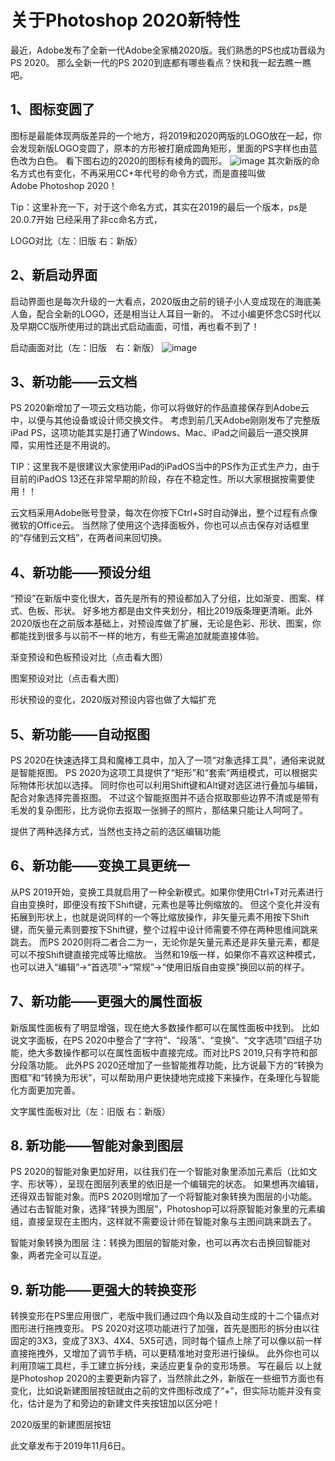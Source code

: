 # 关于Photoshop 2020新特性

最近，Adobe发布了全新一代Adobe全家桶2020版。我们熟悉的PS也成功晋级为PS 2020。
那么全新一代的PS 2020到底都有哪些看点？快和我一起去瞧一瞧吧。

## 1、图标变圆了
图标是最能体现两版差异的一个地方，将2019和2020两版的LOGO放在一起，你会发现新版LOGO变圆了，原本的方形被打磨成圆角矩形，里面的PS字样也由蓝色改为白色。
看下图右边的2020的图标有棱角的圆形。
![image](https://github.com/LoveJessyChen/LoveJessyChen.github.io/images/image1.jpg)
其次新版的命名方式也有变化，不再采用CC+年代号的命令方式，而是直接叫做Adobe Photoshop 2020！

Tip：这里补充一下，对于这个命名方式，其实在2019的最后一个版本，ps是20.0.7开始 已经采用了非cc命名方式，

LOGO对比（左：旧版 右：新版）

## 2、新启动界面
启动界面也是每次升级的一大看点，2020版由之前的镜子小人变成现在的海底美人鱼，配合全新的LOGO，还是相当让人耳目一新的。
不过小编更怀念CS时代以及早期CC版所使用过的跳出式启动画面，可惜，再也看不到了！

启动画面对比（左：旧版　右：新版）
![image](https://github.com/LoveJessyChen/LoveJessyChen.github.io/images/image2.jpeg)
## 3、新功能——云文档
PS 2020新增加了一项云文档功能，你可以将做好的作品直接保存到Adobe云中，以便与其他设备或设计师交换文件。
考虑到前几天Adobe刚刚发布了完整版iPad PS，这项功能其实是打通了Windows、Mac、iPad之间最后一道交换屏障，实用性还是不用说的。

TIP：这里我不是很建议大家使用iPad的iPadOS当中的PS作为正式生产力，由于目前的iPadOS 13还在非常早期的阶段，存在不稳定性。所以大家根据按需要使用！！

云文档采用Adobe账号登录，每次在你按下Ctrl+S时自动弹出，整个过程有点像微软的Office云。
当然除了使用这个选择面板外，你也可以点击保存对话框里的“存储到云文档”，在两者间来回切换。


## 4、新功能——预设分组
“预设”在新版中变化很大，首先是所有的预设都加入了分组，比如渐变、图案、样式、色板、形状。
好多地方都是由文件夹划分，相比2019版条理更清晰。此外2020版也在之前版本基础上，对预设库做了扩展，无论是色彩、形状、图案，你都能找到很多与以前不一样的地方，有些无需追加就能直接体验。

渐变预设和色板预设对比（点击看大图）

图案预设对比（点击看大图）

形状预设的变化，2020版对预设内容也做了大幅扩充

## 5、新功能——自动抠图
PS 2020在快速选择工具和魔棒工具中，加入了一项“对象选择工具”，通俗来说就是智能抠图。
PS 2020为这项工具提供了“矩形”和“套索”两组模式，可以根据实际物体形状加以选择。
同时你也可以利用Shift键和Alt键对选区进行叠加与编辑，配合对象选择完善抠图。
不过这个智能抠图并不适合抠取那些边界不清或是带有毛发的复杂图形，比方说你去抠取一张狮子的照片，那结果只能让人呵呵了。

提供了两种选择方式，当然也支持之前的选区编辑功能

## 6、新功能——变换工具更统一
从PS 2019开始，变换工具就启用了一种全新模式。如果你使用Ctrl+T对元素进行自由变换时，即便没有按下Shift键，元素也是等比例缩放的。
但这个变化并没有拓展到形状上，也就是说同样的一个等比缩放操作，非矢量元素不用按下Shift键，而矢量元素则要按下Shift键，整个过程中设计师需要不停在两种思维间跳来跳去。
而PS 2020则将二者合二为一，无论你是矢量元素还是非矢量元素，都是可以不按Shift键直接完成等比缩放。
当然和19版一样，如果你不喜欢这种模式，也可以进入“编辑”→“首选项”→“常规”→“使用旧版自由变换”换回以前的样子。

## 7、新功能——更强大的属性面板
新版属性面板有了明显增强，现在绝大多数操作都可以在属性面板中找到。
比如说文字面板，在PS 2020中整合了“字符”、“段落”、“变换”、“文字选项”四组子功能，绝大多数操作都可以在属性面板中直接完成。而对比PS 2019,只有字符和部分段落功能。
此外PS 2020还增加了一些智能推荐功能，比方说最下方的“转换为图框”和“转换为形状”，可以帮助用户更快捷地完成接下来操作，在条理化与智能化方面更加完善。

文字属性面板对比（左：旧版 右：新版）

## 8. 新功能——智能对象到图层
PS 2020的智能对象更加好用，以往我们在一个智能对象里添加元素后（比如文字、形状等），呈现在图层列表里的依旧是一个编辑完的状态。
如果想再次编辑，还得双击智能对象。而PS 2020则增加了一个将智能对象转换为图层的小功能。
通过右击智能对象，选择“转换为图层”，Photoshop可以将原智能对象里的元素编组，直接呈现在主图内，这样就不需要设计师在智能对象与主图间跳来跳去了。

智能对象转换为图层
注：转换为图层的智能对象，也可以再次右击换回智能对象，两者完全可以互逆。

## 9. 新功能——更强大的转换变形
转换变形在PS里应用很广，老版中我们通过四个角以及自动生成的十二个锚点对图形进行拖拽变形。
PS 2020对这项功能进行了加强，首先是图形的拆分由以往固定的3X3，变成了3X3、4X4、5X5可选，同时每个锚点上除了可以像以前一样直接拖拽外，又增加了调节手柄，可以更精准地对变形进行操纵。
此外你也可以利用顶端工具栏，手工建立拆分线，来适应更复杂的变形场景。
写在最后
以上就是Photoshop 2020的主要更新内容了，当然除此之外，新版在一些细节方面也有变化，比如说新建图层按钮就由之前的文件图标改成了“+”，但实际功能并没有变化，估计是为了和旁边的新建文件夹按钮加以区分吧！

2020版里的新建图层按钮


此文章发布于2019年11月6日。
